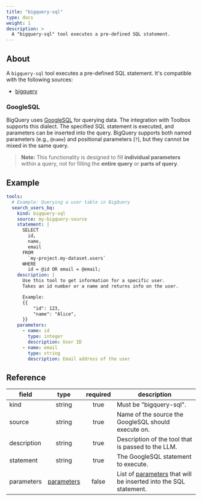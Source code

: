 ```yaml
---
title: "bigquery-sql"
type: docs
weight: 1
description: >
  A "bigquery-sql" tool executes a pre-defined SQL statement.
---
```


## About
A `bigquery-sql` tool executes a pre-defined SQL statement. It's compatible with 
the following sources:

- [bigquery](../sources/bigquery.md)

### GoogleSQL

BigQuery uses [GoogleSQL][bigquery-googlesql] for querying data. The integration
with Toolbox supports this dialect. The specified SQL statement is executed, and
parameters can be inserted into the query. BigQuery supports both named parameters
(e.g., `@name`) and positional parameters (`?`), but they cannot be mixed in the
same query.

> **Note:** This functionality is designed to fill **individual parameters**
> within a query, not for filling the **entire query** or **parts of query**.

[bigquery-googlesql]: https://cloud.google.com/bigquery/docs/reference/standard-sql/

## Example

```yaml
tools:
  # Example: Querying a user table in BigQuery
  search_users_bq:
    kind: bigquery-sql
    source: my-bigquery-source
    statement: |
      SELECT
        id,
        name,
        email
      FROM
        `my-project.my-dataset.users`
      WHERE
        id = @id OR email = @email;
    description: |
      Use this tool to get information for a specific user.
      Takes an id number or a name and returns info on the user.

      Example:
      {{
          "id": 123,
          "name": "Alice",
      }}
    parameters:
      - name: id
        type: integer
        description: User ID
      - name: email
        type: string
        description: Email address of the user
```

## Reference

| **field**   |                  **type**                  | **required** | **description**                                                                                  |
|-------------|:------------------------------------------:|:------------:|--------------------------------------------------------------------------------------------------|
| kind        |                   string                   |     true     | Must be "bigquery-sql".                                                                          |
| source      |                   string                   |     true     | Name of the source the GoogleSQL should execute on.                                              |
| description |                   string                   |     true     | Description of the tool that is passed to the LLM.                                               |
| statement   |                   string                   |     true     | The GoogleSQL statement to execute.                                                              |
| parameters  | [parameters](_index#specifying-parameters) |    false     | List of [parameters](_index#specifying-parameters) that will be inserted into the SQL statement. |
